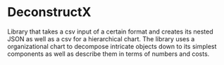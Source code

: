 # DeconstructX
Library that takes a csv input of a certain format and creates its nested JSON as well as a csv for a hierarchical chart. The library uses a organizational chart to decompose intricate objects down to its simplest components as well as describe them in terms of numbers and costs.
